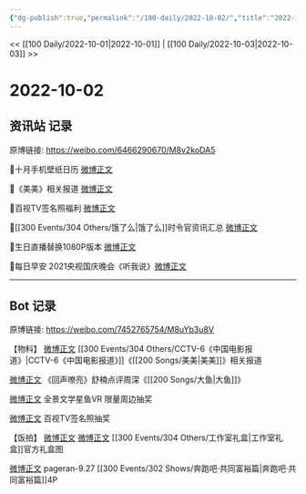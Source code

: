 ```yaml
---
{"dg-publish":true,"permalink":"/100-daily/2022-10-02/","title":"2022-10-02"}
---
```



<< [[100 Daily/2022-10-01\|2022-10-01]] | [[100 Daily/2022-10-03\|2022-10-03]] >>

# 2022-10-02

## 资讯站 记录

原博链接: https://weibo.com/6466290670/M8v2koDA5

🌟十月手机壁纸日历 [微博正文](https://m.weibo.cn/6466290670/4820135007486376)

🌟《美美》相关报道 [微博正文](https://m.weibo.cn/6466290670/4820095097904060)

🌟百视TV签名照福利 [微博正文](https://m.weibo.cn/6466290670/4820129592643595)

🌟[[300 Events/304 Others/饿了么\|饿了么]]时令官资讯汇总 [微博正文](https://m.weibo.cn/6466290670/4820250706837699)

🌟生日直播替换1080P版本 [微博正文](https://m.weibo.cn/6466290670/4820219565181590)

🌟每日早安
2021央视国庆晚会《听我说》[微博正文](https://m.weibo.cn/6466290670/4820047849327365)

---
## Bot 记录

原博链接: https://weibo.com/7452765754/M8uYb3u8V

【物料】
[微博正文](http://weibo.com/6466290670/M8qLrxacQ) [[300 Events/304 Others/CCTV-6《中国电影报道》\|CCTV-6《中国电影报道》]]《[[200 Songs/美美\|美美]]》相关报道

[微博正文](https://weibo.com/2249338197/M8r9Wpag4) 《回声嘹亮》舒楠点评周深《[[200 Songs/大鱼\|大鱼]]》

[微博正文](http://weibo.com/7738477510/M80iTCPNP) 全景文学星鱼VR 限量周边抽奖

[微博正文](http://weibo.com/7516842376/M8r0q3XcU) 百视TV签名照抽奖

【饭拍】
[微博正文](http://weibo.com/2557859860/M8izekZDN) [微博正文](http://weibo.com/2662348101/M8spvuTwt) [[300 Events/304 Others/工作室礼盒\|工作室礼盒]]官方礼盒图

[微博正文](http://weibo.com/7633014126/M8uNb2Eae) pageran-9.27 [[300 Events/302 Shows/奔跑吧·共同富裕篇\|奔跑吧·共同富裕篇]]4P
